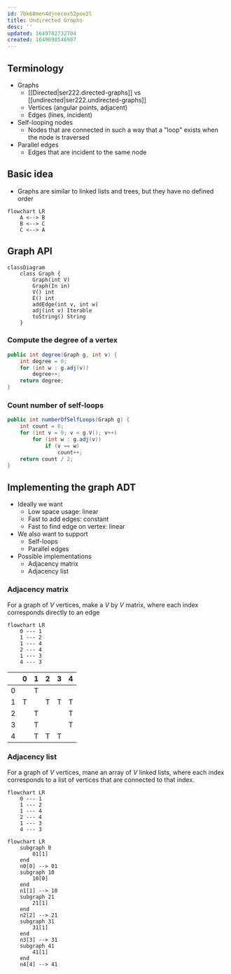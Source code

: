 ```yaml
---
id: 7bk68men4djnecox52poe2l
title: Undirected Graphs
desc: ''
updated: 1649702732704
created: 1649698546987
---
```


## Terminology

- Graphs
    - [[Directed|ser222.directed-graphs]] vs [[undirected|ser222.undirected-graphs]]
    - Vertices (angular points, adjacent)
    - Edges (lines, incident)
- Self-looping nodes
    - Nodes that are connected in such a way that a "loop" exists when the node is traversed
- Parallel edges
    - Edges that are incident to the same node

## Basic idea

- Graphs are similar to linked lists and trees, but they have no defined order

```mermaid
flowchart LR
    A <--> B
    B <--> C
    C <--> A
```

## Graph API

```mermaid
classDiagram
    class Graph {
        Graph(int V)
        Graph(In in)
        V() int
        E() int
        addEdge(int v, int w)
        adj(int v) Iterable
        toString() String
    }
```

### Compute the degree of a vertex

```java
public int degree(Graph g, int v) {
    int degree = 0;
    for (int w : g.adj(v))
        degree++;
    return degree;
}
```

### Count number of self-loops

```java
public int numberOfSelfLoops(Graph g) {
    int count = 0;
    for (int v = 0; v < g.V(); v++)
        for (int w : g.adj(v))
            if (v == w)
                count++;
    return count / 2;
}
```

## Implementing the graph ADT

- Ideally we want
    - Low space usage: linear
    - Fast to add edges: constant
    - Fast to find edge on vertex: linear
- We also want to support
    - Self-loops
    - Parallel edges
- Possible implementations
    - Adjacency matrix
    - Adjacency list
    
### Adjacency matrix

For a graph of $V$ vertices, make a $V$ by $V$ matrix, where each index corresponds directly to an edge

```mermaid
flowchart LR
    0 --- 1
    1 --- 2
    1 --- 4
    2 --- 4
    1 --- 3
    4 --- 3
```

|   | 0 | 1 | 2 | 3 | 4 |
|---|---|---|---|---|---|
| 0 |   | T |   |   |   |
| 1 | T |   | T | T | T |
| 2 |   | T |   |   | T |
| 3 |   | T |   |   | T |
| 4 |   | T | T | T |   |

### Adjacency list

For a graph of $V$ vertices, mane an array of $V$ linked lists, where each index corresponds to a list of vertices that are connected to that index.

```mermaid
flowchart LR
    0 --- 1
    1 --- 2
    1 --- 4
    2 --- 4
    1 --- 3
    4 --- 3
```

```mermaid
flowchart LR
    subgraph 0
        01[1]
    end
    n0[0] --> 01
    subgraph 10
        10[0]
    end
    n1[1] --> 10
    subgraph 21
        21[1]
    end
    n2[2] --> 21
    subgraph 31
        31[1]
    end
    n3[3] --> 31
    subgraph 41
        41[1]
    end
    n4[4] --> 41
```